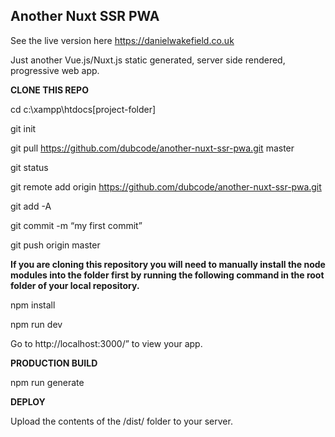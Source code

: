 ## Another Nuxt SSR PWA

See the live version here https://danielwakefield.co.uk

Just another Vue.js/Nuxt.js static generated, server side rendered, progressive web app.

**CLONE THIS REPO**

cd c:\xampp\htdocs\[project-folder]

git init

git pull https://github.com/dubcode/another-nuxt-ssr-pwa.git master

git status

git remote add origin https://github.com/dubcode/another-nuxt-ssr-pwa.git

git add -A

git commit -m “my first commit”

git push origin master

**If you are cloning this repository you will need to manually install the node modules into the folder first by running the following command in the root folder of your local repository.**

npm install

npm run dev

Go to http://localhost:3000/” to view your app.

**PRODUCTION BUILD**

npm run generate

**DEPLOY**

Upload the contents of the /dist/ folder to your server.

